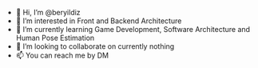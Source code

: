 - 👋 Hi, I’m @beryildiz
- 👀 I’m interested in Front and Backend Architecture
- 🌱 I’m currently learning Game Development, Software Architecture and Human Pose Estimation
- 💞️ I’m looking to collaborate on currently nothing
- 📫 You can reach me by DM

<!---
beryildiz/beryildiz is a ✨ special ✨ repository because its `README.md` (this file) appears on your GitHub profile.
You can click the Preview link to take a look at your changes.
--->
